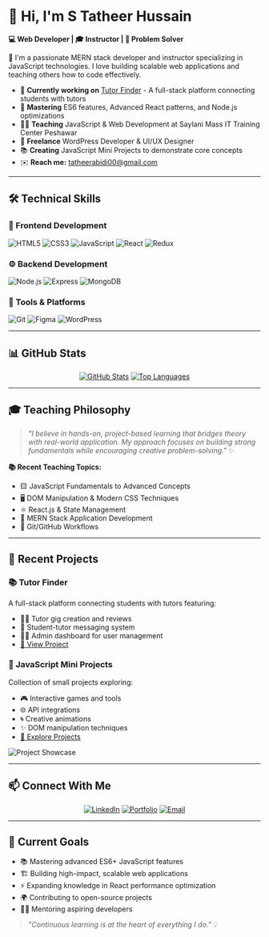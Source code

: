 # 👋 Hi, I'm S Tatheer Hussain 

**💻 Web Developer | 🎓 Instructor | 🧩 Problem Solver**

🚀 I'm a passionate MERN stack developer and instructor specializing in JavaScript technologies. I love building scalable web applications and teaching others how to code effectively.

- 🔭 **Currently working on** [Tutor Finder](https://github.com/00tatheer00/tutor-finder) - A full-stack platform connecting students with tutors
- 🌱 **Mastering** ES6 features, Advanced React patterns, and Node.js optimizations
- 👨‍🏫 **Teaching** JavaScript & Web Development at Saylani Mass IT Training Center Peshawar
- 💼 **Freelance** WordPress Developer & UI/UX Designer
- 📚 **Creating** JavaScript Mini Projects to demonstrate core concepts
- ✉️ **Reach me:** tatheerabidi00@gmail.com


---

## 🛠️ Technical Skills

### 🎨 Frontend Development
![HTML5](https://img.shields.io/badge/-HTML5-E34F26?style=for-the-badge&logo=html5&logoColor=white)
![CSS3](https://img.shields.io/badge/-CSS3-1572B6?style=for-the-badge&logo=css3&logoColor=white)
![JavaScript](https://img.shields.io/badge/-JavaScript-F7DF1E?style=for-the-badge&logo=javascript&logoColor=black)
![React](https://img.shields.io/badge/-React-61DAFB?style=for-the-badge&logo=react&logoColor=black)
![Redux](https://img.shields.io/badge/-Redux-764ABC?style=for-the-badge&logo=redux&logoColor=white)

### ⚙️ Backend Development
![Node.js](https://img.shields.io/badge/-Node.js-339933?style=for-the-badge&logo=node.js&logoColor=white)
![Express](https://img.shields.io/badge/-Express-000000?style=for-the-badge&logo=express&logoColor=white)
![MongoDB](https://img.shields.io/badge/-MongoDB-47A248?style=for-the-badge&logo=mongodb&logoColor=white)

### 🧰 Tools & Platforms
![Git](https://img.shields.io/badge/-Git-F05032?style=for-the-badge&logo=git&logoColor=white)
![Figma](https://img.shields.io/badge/-Figma-F24E1E?style=for-the-badge&logo=figma&logoColor=white)
![WordPress](https://img.shields.io/badge/-WordPress-21759B?style=for-the-badge&logo=wordpress&logoColor=white)

---

## 📊 GitHub Stats

<div align="center">
  
[![GitHub Stats](https://github-readme-stats.vercel.app/api?username=00tatheer00&show_icons=true&theme=radical&hide=issues)](https://github.com/00tatheer00)
[![Top Languages](https://github-readme-stats.vercel.app/api/top-langs/?username=00tatheer00&layout=compact&theme=radical)](https://github.com/00tatheer00)

</div>


---

## 🎓 Teaching Philosophy

> *"I believe in hands-on, project-based learning that bridges theory with real-world application. My approach focuses on building strong fundamentals while encouraging creative problem-solving."* ✨

**📚 Recent Teaching Topics:**
- 🟨 JavaScript Fundamentals to Advanced Concepts
- 🖥️ DOM Manipulation & Modern CSS Techniques
- ⚛️ React.js & State Management
- 🔗 MERN Stack Application Development
- 🐙 Git/GitHub Workflows

---

## 🚀 Recent Projects

### 📚 Tutor Finder
A full-stack platform connecting students with tutors featuring:
- 👨‍🏫 Tutor gig creation and reviews
- 💬 Student-tutor messaging system
- 👨‍💼 Admin dashboard for user management
- [🔗 View Project](https://github.com/00tatheer00/tutor-finder)

### 🧩 JavaScript Mini Projects
Collection of small projects exploring:
- 🎮 Interactive games and tools
- 🌐 API integrations
- 🌀 Creative animations
- ✨ DOM manipulation techniques
- [🔗 Explore Projects](https://github.com/00tatheer00/javascript-mini-projects)

![Project Showcase](https://media.giphy.com/media/L1R1tvI9svkIWwpVYr/giphy.gif)

---

## 📫 Connect With Me

<div align="center">

[![LinkedIn](https://img.shields.io/badge/-LinkedIn-0077B5?style=for-the-badge&logo=linkedin&logoColor=white)](https://linkedin.com/in/tatheer-hussain)
[![Portfolio](https://img.shields.io/badge/-Portfolio-4285F4?style=for-the-badge&logo=google-chrome&logoColor=white)](https://tatheer.vercel.com)
[![Email](https://img.shields.io/badge/-Email-D14836?style=for-the-badge&logo=gmail&logoColor=white)](mailto:tatheerabidi00@gmail.com)

</div>

---

## 🎯 Current Goals

- 📚 Mastering advanced ES6+ JavaScript features
- 🏗️ Building high-impact, scalable web applications
- ⚡ Expanding knowledge in React performance optimization
- 🌍 Contributing to open-source projects
- 👨‍🎓 Mentoring aspiring developers

> *"Continuous learning is at the heart of everything I do."* 💡
